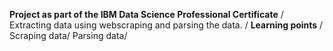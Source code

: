 **Project as part of the IBM Data Science Professional Certificate** /
Extracting data using webscraping and parsing the data. / 
**Learning points** /
Scraping data/
Parsing data/
